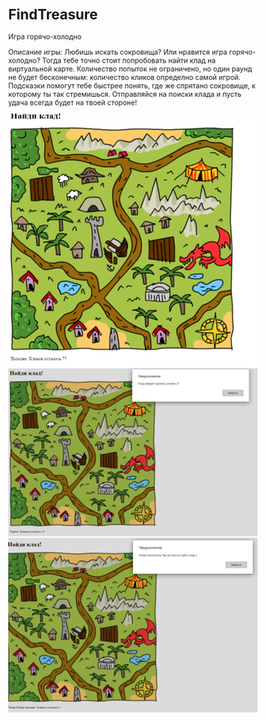 # FindTreasure

Игра горячо-холодно

Описание игры: Любишь искать сокровища? Или нравится игра горячо-холодно? Тогда тебе точно стоит попробовать найти клад на виртуальной карте. Количество попыток не ограничено, но один раунд не будет бесконечным: количество кликов определно самой игрой. Подсказки помогут тебе быстрее понять, где же спрятано сокровище, к которому ты так стремишься. Отправляйся на поиски клада и пусть удача всегда будет на твоей стороне!

![Скриншот геймплея](https://github.com/DnK12/FindTreasure/raw/main/image/findTreasureScreenshot_1.png)
![Скриншот победы](https://github.com/DnK12/FindTreasure/raw/main/image/findTreasureScreenshot_2.png)
![Скриншот проигрыша](https://github.com/DnK12/FindTreasure/raw/main/image/findTreasureScreenshot_3.png)
